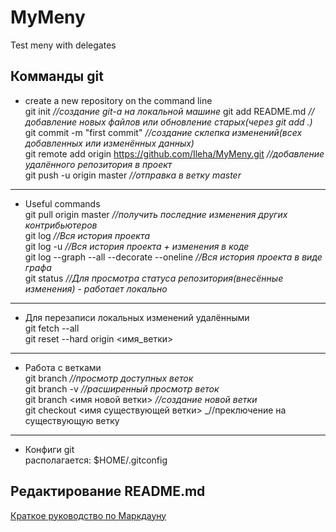 # MyMeny
Test meny with delegates
## Комманды git
* create a new repository on the command line  
    git init _//создание git-a на локальной машине_
    git add README.md _//добавление новых файлов или обновление старых(через git add .)_  
    git commit -m "first commit" _//создание склепка изменений(всех добавленных или изменённых данных)_  
    git remote add origin https://github.com/Ileha/MyMeny.git _//добавление удалённого репозитория в проект_  
    git push -u origin master _//отправка в ветку master_  
* * *
* Useful commands  
    git pull origin master _//получить последние изменения других контрибьютеров_  
    git log _//Вся история проекта_  
    git log -u _//Вся история проекта + изменения в коде_  
    git log --graph --all --decorate --oneline _//Вся история проекта в виде графа_  
    git status _//Для просмотра статуса репозитория(внесённые изменения) - работает локально_  
* * *
* Для перезаписи локальных изменений удалёнными  
    git fetch --all  
    git reset --hard origin <имя_ветки>  
* * *
* Работа с ветками  
    git branch _//просмотр доступных веток_  
    git branch -v _//расширенный просмотр веток_  
    git branch <имя новой ветки> _//создание новой ветки_  
    git checkout <имя существующей ветки> _//преключение на существующую ветку  
* * *
*  Конфиги git  
    располагается: $HOME/.gitconfig  
## Редактирование README.md  
[Краткое руководство по Маркдауну](http://paulradzkov.com/2014/markdown_cheatsheet/ "Я ссылка")
